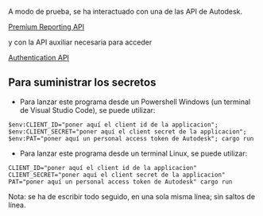 A modo de prueba, se ha interactuado con una de las API de Autodesk.

[Premium Reporting API](https://aps.autodesk.com/en/docs/insights/v1/developers_guide/overview/)

y con la API auxiliar necesaria para acceder

[Authentication API](https://aps.autodesk.com/en/docs/oauth/v2/developers_guide/overview/)



## Para suministrar los secretos

- Para lanzar este programa desde un Powershell Windows  (un terminal de Visual Studio Code), se puede utilizar:

``` 
$env:CLIENT_ID="poner aquí el client id de la applicacion"; $env:CLIENT_SECRET="poner aquí el client secret de la applicacion"; $env:PAT="poner aquí un personal access token de Autodesk"; cargo run
```

- Para lanzar este programa desde un terminal Linux, se puede utilizar:

``` 
CLIENT_ID="poner aquí el client id de la applicacion" CLIENT_SECRET="poner aquí el client secret de la applicacion" PAT="poner aquí un personal access token de Autodesk" cargo run
``` 


Nota: se ha de escribir todo seguido, en una sola misma línea; sin saltos de línea.

